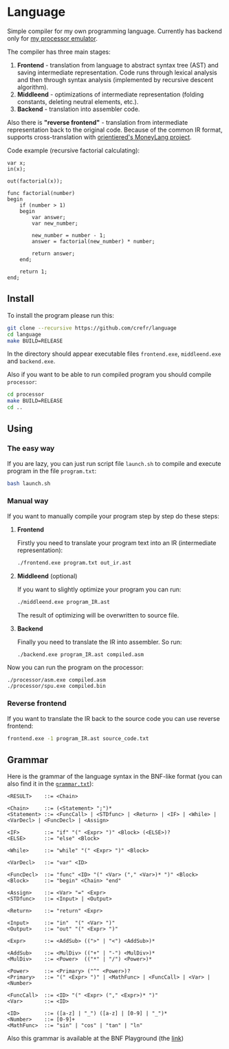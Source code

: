 # Language
Simple compiler for my own programming language. Currently has backend only for [my processor emulator](https://github.com/crefr/processor).

The compiler has three main stages:
1. **Frontend** - translation from language to abstract syntax tree (AST) and saving intermediate representation. Code runs through lexical analysis and then through syntax analysis (implemented by recursive descent algorithm).
2. **Middleend** - optimizations of intermediate representation (folding constants, deleting neutral elements, etc.).
3. **Backend** - translation into assembler code.

Also there is **"reverse frontend"** - translation from intermediate representation back to the original code. Because of the common IR format, supports cross-translation with [orientiered's MoneyLang project](https://github.com/orientiered/MoneyLang).

Code example (recursive factorial calculating):
```
var x;
in(x);

out(factorial(x));

func factorial(number)
begin
    if (number > 1)
    begin
        var answer;
        var new_number;

        new_number = number - 1;
        answer = factorial(new_number) * number;

        return answer;
    end;

    return 1;
end;
```

## Install
To install the program please run this:

``` bash
git clone --recursive https://github.com/crefr/language
cd language
make BUILD=RELEASE
```

In the directory should appear executable files `frontend.exe`, `middleend.exe` and `backend.exe`.

Also if you want to be able to run compiled program you should compile `processor`:
```bash
cd processor
make BUILD=RELEASE
cd ..
```

## Using
### The easy way
If you are lazy, you can just run script file `launch.sh` to compile and execute program in the file `program.txt`:
``` bash
bash launch.sh
```

### Manual way
If you want to manually compile your program step by step do these steps:

1. **Frontend**

    Firstly you need to translate your program text into an IR (intermediate representation):
    ```bash
    ./frontend.exe program.txt out_ir.ast
    ```
2. **Middleend** (optional)

    If you want to slightly optimize your program you can run:
    ```bash
    ./middleend.exe program_IR.ast
    ```
    The result of optimizing will be overwritten to source file.

3. **Backend**

    Finally you need to translate the IR into assembler. So run:
    ```bash
    ./backend.exe program_IR.ast compiled.asm
    ```
Now you can run the program on the processor:
```
./processor/asm.exe compiled.asm
./processor/spu.exe compiled.bin
```

### Reverse frontend

If you want to translate the IR back to the source code you can use reverse frontend:
```bash
frontend.exe -1 program_IR.ast source_code.txt
```

## Grammar

Here is the grammar of the language syntax in the BNF-like format (you can also find it in the [`grammar.txt`](grammar.txt)):

```
<RESULT>    ::= <Chain>

<Chain>     ::= (<Statement> ";")*
<Statement> ::= <FuncCall> | <STDfunc> | <Return> | <IF> | <While> | <VarDecl> | <FuncDecl> | <Assign>

<IF>        ::= "if" "(" <Expr> ")" <Block> (<ELSE>)?
<ELSE>      ::= "else" <Block>

<While>     ::= "while" "(" <Expr> ")" <Block>

<VarDecl>   ::= "var" <ID>

<FuncDecl>  ::= "func" <ID> "(" <Var> ("," <Var>)* ")" <Block>
<Block>     ::= "begin" <Chain> "end"

<Assign>    ::= <Var> "=" <Expr>
<STDfunc>   ::= <Input> | <Output>

<Return>    ::= "return" <Expr>

<Input>     ::= "in"  "(" <Var> ")"
<Output>    ::= "out" "(" <Expr> ")"

<Expr>      ::= <AddSub> ((">" | "<") <AddSub>)*

<AddSub>    ::= <MulDiv> (("+" | "-") <MulDiv>)*
<MulDiv>    ::= <Power>  (("*" | "/") <Power>)*

<Power>     ::= <Primary> ("^" <Power>)?
<Primary>   ::= "(" <Expr> ")" | <MathFunc> | <FuncCall> | <Var> | <Number>

<FuncCall>  ::= <ID> "(" <Expr> ("," <Expr>)* ")"
<Var>	    ::= <ID>

<ID>	    ::= ([a-z] | "_") ([a-z] | [0-9] | "_")*
<Number>    ::= [0-9]+
<MathFunc>  ::= "sin" | "cos" | "tan" | "ln"
```

Also this grammar is available at the BNF Playground (the [link](https://bnfplayground.pauliankline.com/?bnf=%3CRESULT%3E%20%20%3A%3A%3D%20%3CChain%3E%0A%0A%3CChain%3E%20%20%20%3A%3A%3D%20(%3CStatement%3E%20%22%3B%22)*%0A%3CStatement%3E%20%3A%3A%3D%20%3CFuncCall%3E%20%7C%20%3CSTDfunc%3E%20%7C%20%3CReturn%3E%20%7C%20%3CIF%3E%20%7C%20%3CWhile%3E%20%7C%20%3CVarDecl%3E%20%7C%20%3CFuncDecl%3E%20%7C%20%3CAssign%3E%0A%0A%3CIF%3E%20%20%20%20%20%20%3A%3A%3D%20%22if%22%20%22(%22%20%3CExpr%3E%20%22)%22%20%3CBlock%3E%20(%3CELSE%3E)%3F%0A%3CELSE%3E%20%20%20%20%3A%3A%3D%20%22else%22%20%3CBlock%3E%0A%0A%3CWhile%3E%20%20%20%3A%3A%3D%20%22while%22%20%22(%22%20%3CExpr%3E%20%22)%22%20%3CBlock%3E%0A%0A%3CVarDecl%3E%20%3A%3A%3D%20%22var%22%20%3CID%3E%0A%0A%3CFuncDecl%3E%20%3A%3A%3D%20%22func%22%20%3CID%3E%20%22(%22%20%3CVar%3E%20(%22%2C%22%20%3CVar%3E)*%20%22)%22%20%3CBlock%3E%0A%3CBlock%3E%20%20%20%3A%3A%3D%20%22begin%22%20%3CChain%3E%20%22end%22%0A%0A%3CAssign%3E%20%20%3A%3A%3D%20%3CVar%3E%20%22%3D%22%20%3CExpr%3E%0A%3CSTDfunc%3E%20%3A%3A%3D%20%3CInput%3E%20%7C%20%3COutput%3E%0A%0A%3CReturn%3E%20%20%3A%3A%3D%20%22return%22%20%3CExpr%3E%0A%0A%3CInput%3E%20%20%20%3A%3A%3D%20%22in%22%20%20%22(%22%20%3CVar%3E%20%22)%22%0A%3COutput%3E%20%20%3A%3A%3D%20%22out%22%20%22(%22%20%3CExpr%3E%20%22)%22%0A%0A%3CExpr%3E%20%20%20%20%3A%3A%3D%20%3CAddSub%3E%20((%22%3E%22%20%7C%20%22%3C%22)%20%3CAddSub%3E)*%0A%0A%3CAddSub%3E%20%20%3A%3A%3D%20%3CMulDiv%3E%20((%22%2B%22%20%7C%20%22-%22)%20%3CMulDiv%3E)*%0A%3CMulDiv%3E%20%20%3A%3A%3D%20%3CPower%3E%20%20((%22*%22%20%7C%20%22%2F%22)%20%3CPower%3E)*%0A%0A%3CPower%3E%20%20%20%3A%3A%3D%20%3CPrimary%3E%20(%22%5E%22%20%3CPower%3E)%3F%0A%3CPrimary%3E%20%3A%3A%3D%20%22(%22%20%3CExpr%3E%20%22)%22%20%7C%20%3CMathFunc%3E%20%7C%20%3CFuncCall%3E%20%7C%20%3CVar%3E%20%7C%20%3CNumber%3E%0A%0A%3CFuncCall%3E%20%3A%3A%3D%20%3CID%3E%20%22(%22%20%3CExpr%3E%20(%22%2C%22%20%3CExpr%3E)*%20%22)%22%0A%3CVar%3E%09%20%20%3A%3A%3D%20%3CID%3E%0A%0A%3CID%3E%09%20%20%3A%3A%3D%20(%5Ba-z%5D%20%7C%20%22_%22)%20(%5Ba-z%5D%20%7C%20%5B0-9%5D%20%7C%20%22_%22)*%0A%3CNumber%3E%20%20%3A%3A%3D%20%5B0-9%5D%2B%0A%3CMathFunc%3E%20%3A%3A%3D%20%22sin%22%20%7C%20%22cos%22%20%7C%20%22tan%22%20%7C%20%22ln%22&name=))
